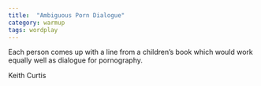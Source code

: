 ```yaml
---
title:  "Ambiguous Porn Dialogue"
category: warmup
tags: wordplay
---
```

Each person comes up with a line from a children’s book which would work equally well as dialogue for pornography.

Keith Curtis
